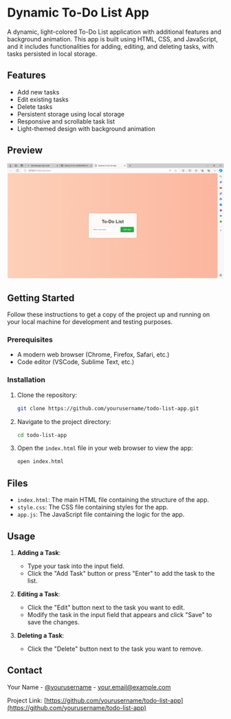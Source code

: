# Dynamic To-Do List App

A dynamic, light-colored To-Do List application with additional features and background animation. This app is built using HTML, CSS, and JavaScript, and it includes functionalities for adding, editing, and deleting tasks, with tasks persisted in local storage.

## Features

- Add new tasks
- Edit existing tasks
- Delete tasks
- Persistent storage using local storage
- Responsive and scrollable task list
- Light-themed design with background animation

## Preview

![To-Do List App Screenshot](screenshot.png)

## Getting Started

Follow these instructions to get a copy of the project up and running on your local machine for development and testing purposes.

### Prerequisites

- A modern web browser (Chrome, Firefox, Safari, etc.)
- Code editor (VSCode, Sublime Text, etc.)

### Installation

1. Clone the repository:
    ```sh
    git clone https://github.com/yourusername/todo-list-app.git
    ```

2. Navigate to the project directory:
    ```sh
    cd todo-list-app
    ```

3. Open the `index.html` file in your web browser to view the app:
    ```sh
    open index.html
    ```

## Files

- `index.html`: The main HTML file containing the structure of the app.
- `style.css`: The CSS file containing styles for the app.
- `app.js`: The JavaScript file containing the logic for the app.

## Usage

1. **Adding a Task**:
   - Type your task into the input field.
   - Click the "Add Task" button or press "Enter" to add the task to the list.

2. **Editing a Task**:
   - Click the "Edit" button next to the task you want to edit.
   - Modify the task in the input field that appears and click "Save" to save the changes.

3. **Deleting a Task**:
   - Click the "Delete" button next to the task you want to remove.

## Contact

Your Name - [@yourusername](https://twitter.com/yourusername) - your.email@example.com

Project Link: [https://github.com/yourusername/todo-list-app](https://github.com/yourusername/todo-list-app)


